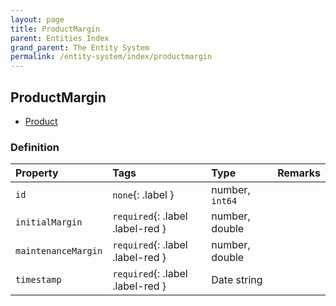 ```yaml
---
layout: page
title: ProductMargin
parent: Entities Index
grand_parent: The Entity System
permalink: /entity-system/index/productmargin
---
```


## ProductMargin
- [Product]({{site.baseurl}}/entity-system/index/Product)

### Definition

| Property | Tags | Type | Remarks
|:---------|:-----|:-----|:-------
| `id` | `none`{: .label } | number, `int64` |
| `initialMargin` | `required`{: .label .label-red } | number, double | 
| `maintenanceMargin` | `required`{: .label .label-red } | number, double | 
| `timestamp` | `required`{: .label .label-red } | Date string |  